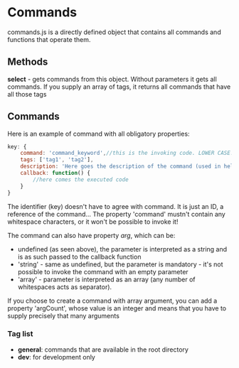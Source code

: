# Commands
commands.js is a directly defined object that contains all commands and functions that operate them.

## Methods

**select** - gets commands from this object. Without parameters it gets all commands. If you supply an array of tags, it returns all commands that have all those tags

## Commands
Here is an example of command with all obligatory properties:

```javascript
key: {
	command: 'command_keyword',//this is the invoking code. LOWER CASE!!!
	tags: ['tag1', 'tag2'],
	description: 'Here goes the description of the command (used in help).',
	callback: function() {
		//here comes the executed code
	}
}
```

The identifier (key) doesn't have to agree with command. It is just an ID, a reference of the command... The property 'command' mustn't contain any whitespace characters, or it won't be possible to invoke it!

The command can also have property *arg*, which can be:
- undefined (as seen above), the parameter is interpreted as a string and is as such passed to the callback function
- 'string' - same as undefined, but the parameter is mandatory - it's not possible to invoke the command with an empty parameter
- 'array' - parameter is interpreted as an array (any number of whitespaces acts as separator).

If you choose to create a command with array argument, you can add a property 'argCount', whose value is an integer and means that you have to supply precisely that many arguments

### Tag list
- **general**: commands that are available in the root directory
- **dev**: for development only
